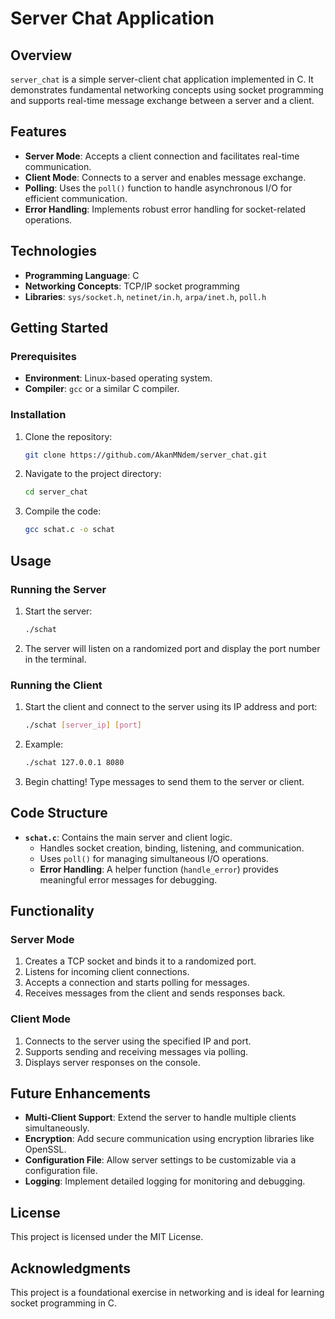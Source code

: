 # Server Chat Application

## Overview
`server_chat` is a simple server-client chat application implemented in C. It demonstrates fundamental networking concepts using socket programming and supports real-time message exchange between a server and a client.

## Features
- **Server Mode**: Accepts a client connection and facilitates real-time communication.
- **Client Mode**: Connects to a server and enables message exchange.
- **Polling**: Uses the `poll()` function to handle asynchronous I/O for efficient communication.
- **Error Handling**: Implements robust error handling for socket-related operations.

## Technologies
- **Programming Language**: C
- **Networking Concepts**: TCP/IP socket programming
- **Libraries**: `sys/socket.h`, `netinet/in.h`, `arpa/inet.h`, `poll.h`

## Getting Started

### Prerequisites
- **Environment**: Linux-based operating system.
- **Compiler**: `gcc` or a similar C compiler.

### Installation
1. Clone the repository:
   ```bash
   git clone https://github.com/AkanMNdem/server_chat.git
   ```

2. Navigate to the project directory:
   ```bash
   cd server_chat
   ```

3. Compile the code:
   ```bash
   gcc schat.c -o schat
   ```

## Usage

### Running the Server
1. Start the server:
   ```bash
   ./schat
   ```
2. The server will listen on a randomized port and display the port number in the terminal.

### Running the Client
1. Start the client and connect to the server using its IP address and port:
   ```bash
   ./schat [server_ip] [port]
   ```
2. Example:
   ```bash
   ./schat 127.0.0.1 8080
   ```
3. Begin chatting! Type messages to send them to the server or client.

## Code Structure
- **`schat.c`**: Contains the main server and client logic.
  - Handles socket creation, binding, listening, and communication.
  - Uses `poll()` for managing simultaneous I/O operations.
  - **Error Handling**: A helper function (`handle_error`) provides meaningful error messages for debugging.

## Functionality

### Server Mode
1. Creates a TCP socket and binds it to a randomized port.
2. Listens for incoming client connections.
3. Accepts a connection and starts polling for messages.
4. Receives messages from the client and sends responses back.

### Client Mode
1. Connects to the server using the specified IP and port.
2. Supports sending and receiving messages via polling.
3. Displays server responses on the console.

## Future Enhancements
- **Multi-Client Support**: Extend the server to handle multiple clients simultaneously.
- **Encryption**: Add secure communication using encryption libraries like OpenSSL.
- **Configuration File**: Allow server settings to be customizable via a configuration file.
- **Logging**: Implement detailed logging for monitoring and debugging.

## License
This project is licensed under the MIT License.

## Acknowledgments
This project is a foundational exercise in networking and is ideal for learning socket programming in C.
